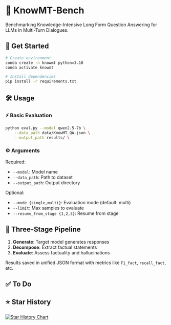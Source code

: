 # 📖 KnowMT-Bench

Benchmarking Knowledge-Intensive Long Form Question Answering for LLMs in Multi-Turn Dialogues.

## 🚀 Get Started

```bash
# Create environment
conda create -n knowmt python=3.10
conda activate knowmt

# Install dependencies
pip install -r requirements.txt
```

## 🛠️ Usage


### ⚡️ Basic Evaluation
```bash
python eval.py --model qwen2.5-7b \
    --data_path data/KnowMT_QA.json \
    --output_path results/ \
```

### ⚙️ Arguments

Required:
- `--model`: Model name
- `--data_path`: Path to dataset
- `--output_path`: Output directory

Optional:
- `--mode {single,multi}`: Evaluation mode (default: multi)
- `--limit`: Max samples to evaluate
- `--resume_from_stage {1,2,3}`: Resume from stage

## 🔄 Three-Stage Pipeline

1. **Generate**: Target model generates responses
2. **Decompose**: Extract factual statements
3. **Evaluate**: Assess factuality and hallucinations

Results saved in unified JSON format with metrics like `F1_fact`, `recall_fact`, etc.

## ✅ To Do


## ⭐ Star History

[![Star History Chart](https://api.star-history.com/svg?repos=hardenyu21/KnowMT-Bench&type=Date)](https://star-history.com/#hardenyu21/KnowMT-Bench)
